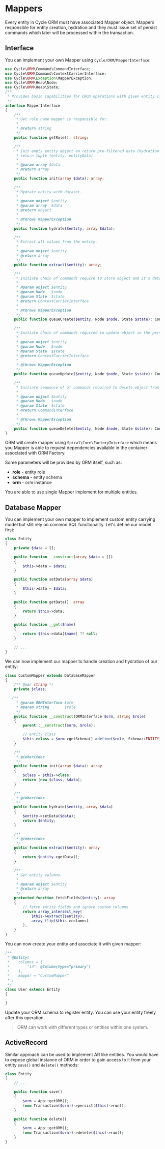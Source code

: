 # Mappers
Every entity in Cycle ORM must have associated Mapper object. Mappers responsible for entity creation, hydration and they must issue set of persist commands which later will be processed within the transaction.

## Interface
You can implement your own Mapper using `Cycle/ORM/MapperInterface`:

```php
use Cycle\ORM\Command\CommandInterface;
use Cycle\ORM\Command\ContextCarrierInterface;
use Cycle\ORM\Exception\MapperException;
use Cycle\ORM\Heap\Node;
use Cycle\ORM\Heap\State;
/**
 * Provides basic capabilities for CRUD operations with given entity class (role).
 */
interface MapperInterface
{
    /**
     * Get role name mapper is responsible for.
     *
     * @return string
     */
    public function getRole(): string;

    /**
     * Init empty entity object an return pre-filtered data (hydration will happen on a later stage). Must
     * return tuple [entity, entityData].
     *
     * @param array $data
     * @return array
     */
    public function init(array $data): array;

    /**
     * Hydrate entity with dataset.
     *
     * @param object $entity
     * @param array  $data
     * @return object
     *
     * @throws MapperException
     */
    public function hydrate($entity, array $data);

    /**
     * Extract all values from the entity.
     *
     * @param object $entity
     * @return array
     */
    public function extract($entity): array;

    /**
     * Initiate chain of commands require to store object and it's data into persistent storage.
     *
     * @param object $entity
     * @param Node   $node
     * @param State  $state
     * @return ContextCarrierInterface
     *
     * @throws MapperException
     */
    public function queueCreate($entity, Node $node, State $state): ContextCarrierInterface;

    /**
     * Initiate chain of commands required to update object in the persistent storage.
     *
     * @param object $entity
     * @param Node   $node
     * @param State  $state
     * @return ContextCarrierInterface
     *
     * @throws MapperException
     */
    public function queueUpdate($entity, Node $node, State $state): ContextCarrierInterface;

    /**
     * Initiate sequence of of commands required to delete object from the persistent storage.
     *
     * @param object $entity
     * @param Node   $node
     * @param State  $state
     * @return CommandInterface
     *
     * @throws MapperException
     */
    public function queueDelete($entity, Node $node, State $state): CommandInterface;
}
```

ORM will create mapper using `Spiral\Core\FactoryInterface` which means you Mapper is able to request dependencies available in
the container associated with ORM Factory.

Some parameters will be provided by ORM itself, such as:
  * **role** - entity role
  * **schema** - entity schema
  * **orm** - orm instance

You are able to use single Mapper implement for multiple entities.

## Database Mapper
You can implement your own mapper to implement custom entity carrying model but still rely on common SQL functionality.
Let's define our model first:

```php
class Entity
{
    private $data = [];

    public function __construct(array $data = [])
    {
        $this->data = $data;
    }

    public function setData(array $data)
    {
        $this->data = $data;
    }

    public function getData(): array
    {
        return $this->data;
    }

    public function __get($name)
    {
        return $this->data[$name] ?? null;
    }

    // ...
}
```

We can now implement our mapper to handle creation and hydration of our entity:

```php
class CustomMapper extends DatabaseMapper
{
    /** @var string */
    private $class;

   /**
     * @param ORMInterface $orm
     * @param string       $role
     */
    public function __construct(ORMInterface $orm, string $role)
    {
        parent::__construct($orm, $role);

        // entity class
        $this->class = $orm->getSchema()->define($role, Schema::ENTITY);
    }

    /**
     * @inheritdoc
     */
    public function init(array $data): array
    {
        $class = $this->class;
        return [new $class, $data];
    }

    /**
     * @inheritdoc
     */
    public function hydrate($entity, array $data)
    {
        $entity->setData($data);
        return $entity;
    }

    /**
     * @inheritdoc
     */
    public function extract($entity): array
    {
        return $entity->getData();
    }

    /**
     * Get entity columns.
     *
     * @param object $entity
     * @return array
     */
    protected function fetchFields($entity): array
    {
        // fetch entity fields and ignore custom columns
        return array_intersect_key(
            $this->extract($entity),
            array_flip($this->columns)
        );
    }
}
```

You can now create your entity and associate it with given mapper:

```php
/**
 * @Entity(
 *    columns = {
 *        "id": @Column(type="primary")
 *    },
 *    mapper = "CustomMapper"
 * )
 */
class User extends Entity
{

}
```

Update your ORM schema to register entity. You can use your entity freely after this operation.

> ORM can work with different types or entities within one system.

## ActiveRecord
Similar approach can be used to implement AR like entities. You would have to expose global instance of ORM in order to gain access to it
from your entity `save()` and `delete()` methods:

```php
class Entity
{
    // ...

    public function save()
    {
        $orm = App::getORM();
        (new Transaction($orm))->persist($this)->run();
    }

    public function delete()
    {
        $orm = App::getORM();
        (new Transaction($orm))->delete($this)->run();
    }
}
```
